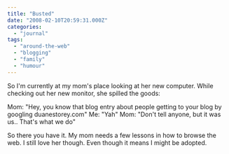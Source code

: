 ```yaml
---
title: "Busted"
date: "2008-02-10T20:59:31.000Z"
categories: 
  - "journal"
tags: 
  - "around-the-web"
  - "blogging"
  - "family"
  - "humour"
---
```


So I'm currently at my mom's place looking at her new computer. While checking out her new monitor, she spilled the goods:

Mom: "Hey, you know that blog entry about people getting to your blog by googling duanestorey.com" Me: "Yah" Mom: "Don't tell anyone, but it was us.. That's what we do"

So there you have it. My mom needs a few lessons in how to browse the web. I still love her though. Even though it means I might be adopted.
